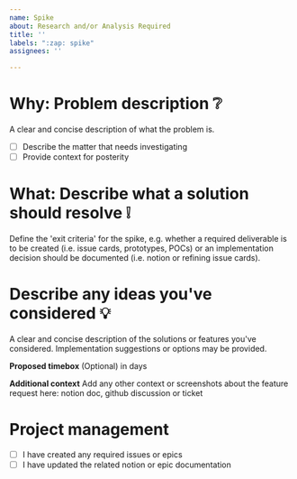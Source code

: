 ```yaml
---
name: Spike
about: Research and/or Analysis Required
title: ''
labels: ":zap: spike"
assignees: ''

---
```


# Why: Problem description :grey_question:
A clear and concise description of what the problem is. 
- [ ] Describe the matter that needs investigating
- [ ] Provide context for posterity

# What: Describe what a solution should resolve :grey_exclamation:  
Define the 'exit criteria' for the spike, e.g. whether a required deliverable is to be created (i.e. issue cards, prototypes, POCs) or an implementation decision should be documented (i.e. notion or refining issue cards).

# Describe any ideas you've considered :bulb:
A clear and concise description of the solutions or features you've considered.
Implementation suggestions or options may be provided.

**Proposed timebox**
(Optional) in days

**Additional context**
Add any other context or screenshots about the feature request here: notion doc, github discussion or ticket

# Project management
- [ ] I have created any required issues or epics
- [ ] I have updated the related notion or epic documentation

